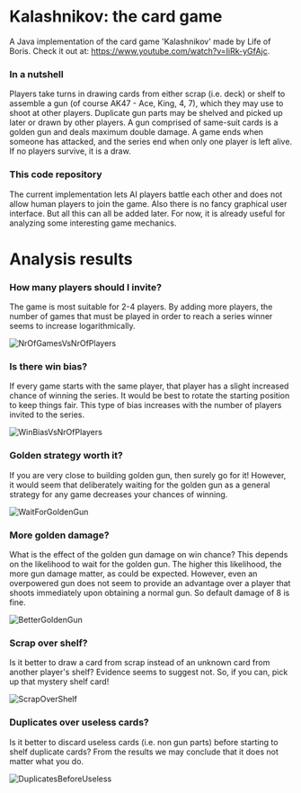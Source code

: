 # Kalashnikov: the card game
A Java implementation of the card game 'Kalashnikov' made by Life of Boris. 
Check it out at: https://www.youtube.com/watch?v=IiRk-yGfAjc.

### In a nutshell
Players take 
turns in drawing cards from either scrap (i.e. deck) or shelf to assemble a 
gun (of course AK47 - Ace, King, 4, 7), which they may use to shoot at other
 players. Duplicate gun parts may be shelved and picked up later or drawn by other 
players. A gun comprised of same-suit cards is a golden gun and deals maximum
 double damage. A game ends when someone has attacked, and the series end 
 when only one player is left alive. If no players survive, it is a draw.

### This code repository
The current implementation lets AI players battle each other and 
does not allow human players to join the game. Also there is no fancy 
graphical user interface. But all this can all be added later. For now, it is 
already useful for analyzing some interesting game mechanics.

# Analysis results

### How many players should I invite?
The game is most suitable for 2-4 players. By adding more 
players, the number of games that must be played in order to reach a series 
winner seems to increase logarithmically.

![NrOfGamesVsNrOfPlayers](https://raw.githubusercontent.com/joerivandervelde/kalashnikov/master/analysis/NrOfGamesVsNrOfPlayers/NrOfGamesVsNrOfPlayers.png "NrOfGamesVsNrOfPlayers")

### Is there win bias?
If every game starts with the same player, that player has a slight increased
 chance of winning the series. It would be best to rotate the starting 
 position to keep things fair. This type of bias increases with the number of
  players invited to the series.

![WinBiasVsNrOfPlayers](https://raw.githubusercontent.com/joerivandervelde/kalashnikov/master/analysis/WinBiasVsNrOfPlayers/WinBiasVsNrOfPlayers.png "WinBiasVsNrOfPlayers")

### Golden strategy worth it?
If you are very close to building golden gun, then surely go for it! However,
 it would seem that deliberately waiting for the golden gun as a general 
 strategy for any game decreases your chances of winning.

![WaitForGoldenGun](https://raw.githubusercontent.com/joerivandervelde/kalashnikov/master/analysis/WinChanceOfRandomAIs/WaitForGoldenGun.png "WaitForGoldenGun")

### More golden damage?
What is the effect of the golden gun damage on win chance? This depends on
 the likelihood to wait for the golden gun. The higher this likelihood, the 
 more gun damage matter, as could be expected. However, even an overpowered 
 gun does not seem to provide an advantage over a player that shoots 
 immediately upon obtaining a normal gun. So default damage of 8 is fine.

![BetterGoldenGun](https://raw.githubusercontent.com/joerivandervelde/kalashnikov/master/analysis/BetterGoldenGun/BetterGoldenGun.png "BetterGoldenGun")

### Scrap over shelf?
Is it better to draw a card from scrap instead of an unknown card from 
another player's shelf? Evidence seems to suggest not. So, if you can, pick up
that mystery shelf card!

![ScrapOverShelf](https://raw.githubusercontent.com/joerivandervelde/kalashnikov/master/analysis/WinChanceOfRandomAIs/ScrapOverShelf.png "ScrapOverShelf")

### Duplicates over useless cards?
Is it better to discard useless cards (i.e. non gun parts) before starting to
 shelf duplicate cards? From the results we may conclude that it does not 
 matter what you do.

![DuplicatesBeforeUseless](https://raw.githubusercontent.com/joerivandervelde/kalashnikov/master/analysis/WinChanceOfRandomAIs/DuplicatesBeforeUseless.png "DuplicatesBeforeUseless")
